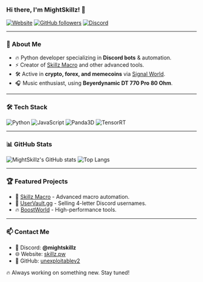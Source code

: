 ### Hi there, I'm MightSkillz! 👋

[![Website](https://img.shields.io/badge/Website-skillz.pw-ff69b4?style=flat-square&logo=google-chrome)](https://skillz.pw)
[![GitHub followers](https://img.shields.io/github/followers/unexploitablev2?style=flat-square)](https://github.com/unexploitablev2?tab=followers)
[![Discord](https://img.shields.io/badge/Discord-%40mightskillz-5865F2?style=flat-square&logo=discord)](https://discord.com/users/mightskillz)

---

### 🚀 About Me
- 🔥 Python developer specializing in **Discord bots** & automation.
- ⚡ Creator of [Skillz Macro](https://github.com/unexploitablev2/skillzpw) and other advanced tools.
- 🛠️ Active in **crypto, forex, and memecoins** via [Signal World](https://discord.com/invite/signalworld).
- 🎧 Music enthusiast, using **Beyerdynamic DT 770 Pro 80 Ohm**.

---

### 🛠️ Tech Stack
![Python](https://img.shields.io/badge/Python-3776AB?style=for-the-badge&logo=python&logoColor=white)
![JavaScript](https://img.shields.io/badge/JavaScript-F7DF1E?style=for-the-badge&logo=javascript&logoColor=black)
![Panda3D](https://img.shields.io/badge/Panda3D-FFD700?style=for-the-badge&logo=panda3d&logoColor=black)
![TensorRT](https://img.shields.io/badge/TensorRT-00ADEF?style=for-the-badge&logo=nvidia&logoColor=white)

---

### 📊 GitHub Stats
![MightSkillz's GitHub stats](https://github-readme-stats.vercel.app/api?username=unexploitablev2&show_icons=true&theme=tokyonight)
![Top Langs](https://github-readme-stats.vercel.app/api/top-langs/?username=unexploitablev2&layout=compact&theme=tokyonight)

---

### 🏆 Featured Projects
- 🚀 [Skillz Macro](https://github.com/unexploitablev2/skillzpw) - Advanced macro automation.
- 🏦 [UserVault.gg](https://github.com/unexploitablev2/uservault) - Selling 4-letter Discord usernames.
- 🔥 [BoostWorld](https://github.com/unexploitablev2/boostworld) - High-performance tools.

---

### 📫 Contact Me
- 📩 Discord: **@mightskillz**
- 🌐 Website: [skillz.pw](https://skillz.pw)
- 📜 GitHub: [unexploitablev2](https://github.com/unexploitablev2)

🔥 Always working on something new. Stay tuned!

